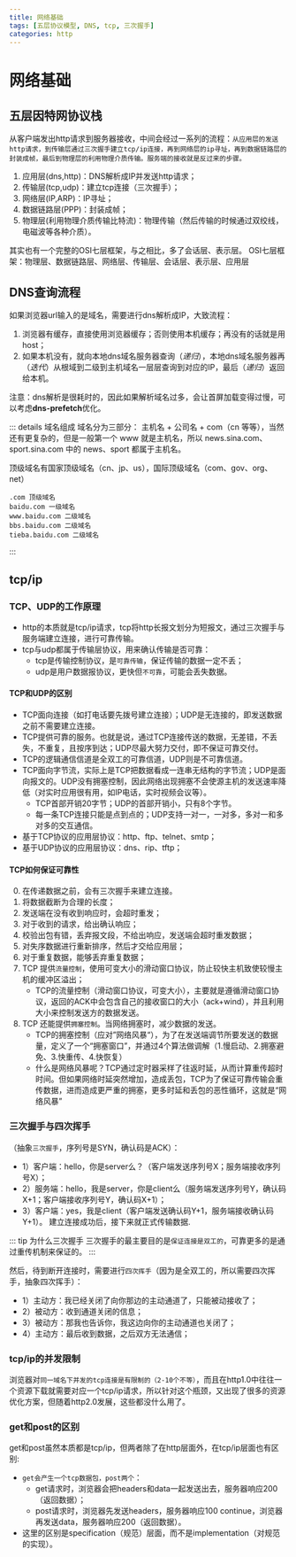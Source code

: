 ```yaml
---
title: 网络基础
tags: [五层协议模型, DNS, tcp, 三次握手]
categories: http
---
```


# 网络基础

## 五层因特网协议栈
从客户端发出http请求到服务器接收，中间会经过一系列的流程：`从应用层的发送http请求，到传输层通过三次握手建立tcp/ip连接，再到网络层的ip寻址，再到数据链路层的封装成帧，最后到物理层的利用物理介质传输。服务端的接收就是反过来的步骤。`

1. 应用层(dns,http)：DNS解析成IP并发送http请求；
2. 传输层(tcp,udp)：建立tcp连接（三次握手）；
3. 网络层(IP,ARP)：IP寻址；
4. 数据链路层(PPP)：封装成帧；
5. 物理层(利用物理介质传输比特流)：物理传输（然后传输的时候通过双绞线，电磁波等各种介质）。

其实也有一个完整的OSI七层框架，与之相比，多了会话层、表示层。
OSI七层框架：物理层、数据链路层、网络层、传输层、会话层、表示层、应用层

## DNS查询流程
如果浏览器url输入的是域名，需要进行dns解析成IP，大致流程：
1. 浏览器有缓存，直接使用浏览器缓存；否则使用本机缓存；再没有的话就是用host；
2. 如果本机没有，就向本地dns域名服务器查询（*递归*），本地dns域名服务器再（*迭代*）从根域到二级到主机域名一层层查询到对应的IP，最后（*递归*）返回给本机。

注意：dns解析是很耗时的，因此如果解析域名过多，会让首屏加载变得过慢，可以考虑**dns-prefetch**优化。

::: details 域名组成
域名分为三部分： 主机名 + 公司名 + com（cn 等等），当然还有更复杂的，但是一般第一个 www 就是主机名，所以 news.sina.com、sport.sina.com 中的 news、sport 都属于主机名。

顶级域名有国家顶级域名（cn、jp、us），国际顶级域名（com、gov、org、net）
```
.com 顶级域名
baidu.com 一级域名
www.baidu.com 二级域名
bbs.baidu.com 二级域名
tieba.baidu.com 二级域名
```
:::

## tcp/ip

### TCP、UDP的工作原理
- http的本质就是tcp/ip请求，tcp将http长报文划分为短报文，通过三次握手与服务端建立连接，进行可靠传输。
- tcp与udp都属于传输层协议，用来确认传输是否可靠：
    - tcp是传输控制协议，是`可靠传输`，保证传输的数据一定不丢；
    - udp是用户数据报协议，更快但`不可靠`，可能会丢失数据。

#### TCP和UDP的区别
- TCP面向连接（如打电话要先拨号建立连接）；UDP是无连接的，即发送数据之前不需要建立连接。
- TCP提供可靠的服务。也就是说，通过TCP连接传送的数据，无差错，不丢失，不重复，且按序到达；UDP尽最大努力交付，即不保证可靠交付。
- TCP的逻辑通信信道是全双工的可靠信道，UDP则是不可靠信道。
- TCP面向字节流，实际上是TCP把数据看成一连串无结构的字节流；UDP是面向报文的。UDP没有拥塞控制，因此网络出现拥塞不会使源主机的发送速率降低（对实时应用很有用，如IP电话，实时视频会议等）。
    - TCP首部开销20字节；UDP的首部开销小，只有8个字节。
    - 每一条TCP连接只能是点到点的；UDP支持一对一，一对多，多对一和多对多的交互通信。
- 基于TCP协议的应用层协议：http、ftp、telnet、smtp；
- 基于UDP协议的应用层协议：dns、rip、tftp；

#### TCP如何保证可靠性
0. 在传递数据之前，会有三次握手来建立连接。
1. 将数据截断为合理的长度；
2. 发送端在没有收到响应时，会超时重发；
3. 对于收到的请求，给出确认响应；
4. 校验出包有错，丢弃报文段，不给出响应，发送端会超时重发数据；
5. 对失序数据进行重新排序，然后才交给应用层；
6. 对于重复数据，能够丢弃重复数据；
7. TCP 提供`流量控制`，使用可变大小的滑动窗口协议，防止较快主机致使较慢主机的缓冲区溢出；
    - TCP的流量控制（滑动窗口协议，可变大小），主要就是遵循滑动窗口协议，返回的ACK中会包含自己的接收窗口的大小（ack+wind），并且利用大小来控制发送方的数据发送。
8. TCP 还能提供`拥塞控制`。当网络拥塞时，减少数据的发送。
    - TCP的拥塞控制（应对”网络风暴“），为了在发送端调节所要发送的数据量，定义了一个“拥塞窗口”，并通过4个算法做调解（1.慢启动、2.拥塞避免、3.快重传、4.快恢复）
    - 什么是网络风暴呢？TCP通过定时器采样了往返时延，从而计算重传超时时间。但如果网络时延突然增加，造成丢包，TCP为了保证可靠传输会重传数据，进而造成更严重的拥塞，更多时延和丢包的恶性循环，这就是“网络风暴”


### 三次握手与四次挥手
（抽象`三次握手`，序列号是SYN，确认码是ACK）：
- 1）客户端：hello，你是server么？（客户端发送序列号X；服务端接收序列号X）；
- 2）服务端：hello，我是server，你是client么（服务端发送序列号Y，确认码X+1；客户端接收序列号Y，确认码X+1）；
- 3）客户端：yes，我是client（客户端发送确认码Y+1，服务端接收确认码Y+1）。
建立连接成功后，接下来就正式传输数据.

::: tip 为什么三次握手
三次握手的最主要目的是`保证连接是双工的`，可靠更多的是通过重传机制来保证的。
:::

然后，待到断开连接时，需要进行`四次挥手`（因为是全双工的，所以需要四次挥手，抽象四次挥手）：
- 1）主动方：我已经关闭了向你那边的主动通道了，只能被动接收了；
- 2）被动方：收到通道关闭的信息；
- 3）被动方：那我也告诉你，我这边向你的主动通道也关闭了；
- 4）主动方：最后收到数据，之后双方无法通信；


### tcp/ip的并发限制
浏览器对`同一域名下并发的tcp连接是有限制的（2-10个不等）`，而且在http1.0中往往一个资源下载就需要对应一个tcp/ip请求，所以针对这个瓶颈，又出现了很多的资源优化方案，但随着http2.0发展，这些都没什么用了。

### get和post的区别
get和post虽然本质都是tcp/ip，但两者除了在http层面外，在tcp/ip层面也有区别:
- `get会产生一个tcp数据包，post两个`：
    - get请求时，浏览器会把headers和data一起发送出去，服务器响应200（返回数据）；
    - post请求时，浏览器先发送headers，服务器响应100 continue，浏览器再发送data，服务器响应200（返回数据）。
- 这里的区别是specification（规范）层面，而不是implementation（对规范的实现）。



